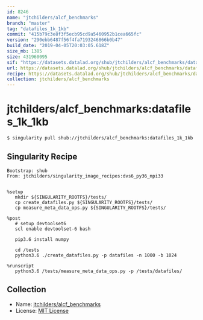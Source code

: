 ```yaml
---
id: 8246
name: "jtchilders/alcf_benchmarks"
branch: "master"
tag: "datafiles_1k_1kb"
commit: "415b79c3e8f3f5ecb95cd9a5460952b1cea665fc"
version: "290ebb6487f56f4fa7193246866b0b47"
build_date: "2019-04-05T20:03:05.618Z"
size_mb: 1385
size: 431960095
sif: "https://datasets.datalad.org/shub/jtchilders/alcf_benchmarks/datafiles_1k_1kb/2019-04-05-415b79c3-290ebb64/290ebb6487f56f4fa7193246866b0b47.simg"
url: https://datasets.datalad.org/shub/jtchilders/alcf_benchmarks/datafiles_1k_1kb/2019-04-05-415b79c3-290ebb64/
recipe: https://datasets.datalad.org/shub/jtchilders/alcf_benchmarks/datafiles_1k_1kb/2019-04-05-415b79c3-290ebb64/Singularity
collection: jtchilders/alcf_benchmarks
---
```


# jtchilders/alcf_benchmarks:datafiles_1k_1kb

```bash
$ singularity pull shub://jtchilders/alcf_benchmarks:datafiles_1k_1kb
```

## Singularity Recipe

```singularity
Bootstrap: shub
From: jtchilders/singularity_image_recipes:dvs6_py36_mpi33


%setup
   mkdir ${SINGULARITY_ROOTFS}/tests/
   cp create_datafiles.py ${SINGULARITY_ROOTFS}/tests/
   cp measure_meta_data_ops.py ${SINGULARITY_ROOTFS}/tests/

%post
   # setup devtoolset6
   scl enable devtoolset-6 bash

   pip3.6 install numpy
   
   cd /tests
   python3.6 ./create_datafiles.py -p datafiles -n 1000 -b 1024

%runscript
   python3.6 /tests/measure_meta_data_ops.py -p /tests/datafiles/
```

## Collection

 - Name: [jtchilders/alcf_benchmarks](https://github.com/jtchilders/alcf_benchmarks)
 - License: [MIT License](https://api.github.com/licenses/mit)

